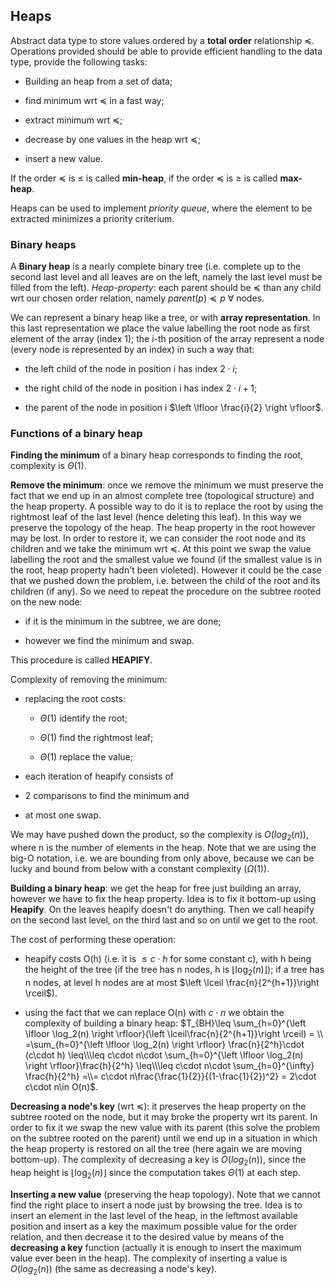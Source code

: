 ## Heaps

Abstract data type to store values ordered by a **total order** relationship $\preceq$.
Operations provided should be able to provide efficient handling to the data type, provide the following tasks:

* Building an heap from a set of data;

* find minimum wrt $\preceq$ in a fast way;

* extract minimum wrt $\preceq$;

* decrease by one values in the heap wrt $\preceq$;

* insert a new value.

If the order $\preceq$ is $\leq$ is called **min-heap**, if the order $\preceq$ is $\geq$ is called **max-heap**.

Heaps can be used to implement *priority queue*, where the element to be extracted minimizes a priority criterium.

### Binary heaps

A **Binary heap** is a nearly complete binary tree (i.e. complete up to the second last level and all leaves are on the left, namely the last level must be filled from the left).
*Heap-property*: each parent should be $\preceq$ than any child wrt our chosen order relation, namely $parent(p) \preceq p$ $\forall$ nodes.

We can represent a binary heap like a tree, or with **array representation**. In this last representation we place the value labelling the root node as first element of the array (index 1); the i-th position of the array represent a node (every node is represented by an index) in such a way that:

* the left child of the node in position i has index $2\cdot i$;

* the right child of the node in position i has index $2\cdot i + 1$;

* the parent of the node in position i $\left \lfloor \frac{i}{2} \right \rfloor$.

### Functions of a binary heap

**Finding the minimum** of a binary heap corresponds to finding the root, complexity is $\Theta(1)$.

**Remove the minimum**: once we remove the minimum we must preserve the fact that we end up in an almost complete tree (topological structure) and the heap property. A possible way to do it is to replace the root by using the rightmost leaf of the last level (hence deleting this leaf). In this way we preserve the topology of the heap. The heap property in the root however may be lost. In order to restore it, we can consider the root node and its children and we take the minimum wrt $\preceq$. At this point we swap the value labelling the root and the smallest value we found (if the smallest value is in the root, heap property hadn't been violeted). However it could be the case that we pushed down the problem, i.e. between the child of the root and its children (if any). So we need to repeat the procedure on the subtree rooted on the new node:

* if it is the  minimum in the subtree, we  are done;

* however we find the minimum and swap.

This procedure is called **HEAPIFY**.

Complexity of removing the minimum:

* replacing the root costs:

  * $\Theta(1)$ identify the root;

  * $\Theta(1)$ find the rightmost leaf;

  * $\Theta(1)$ replace the value;

 * each iteration of heapify consists of

  * 2 comparisons to find the minimum and

  * at most one swap.

We may have pushed down the product, so the complexity is $O(log_{2}(n))$, where n is the number of elements in the heap. Note that we are using the big-O notation, i.e. we are bounding from only above, because we can be lucky and bound from below with a constant complexity ($\Omega(1)$).

**Building a binary heap**: we get the heap for free just building an array, however we have to fix the heap property. Idea is to fix it bottom-up using **Heapify**. On the leaves heapify doesn't do anything. Then we call heapify on the second last level, on the third last and so on until we get to the root.

The cost of performing these operation:

* heapify costs O(h) (i.e. it is $\leq c\cdot h$ for some constant c), with h being the height of the tree (if the tree has n nodes, h is $\left \lfloor \log_2(n) \right \rfloor$); if a tree has n nodes, at level h nodes are at most $\left \lceil   \frac{n}{2^{h+1}}\right \rceil$).

* using the fact that we can replace O(n) with $c\cdot n$
we obtain the complexity of building a binary heap: $T_{BH}\leq \sum_{h=0}^{\left \lfloor \log_2(n) \right \rfloor}(\left \lceil\frac{n}{2^{h+1}}\right \rceil) = \\ =\sum_{h=0}^{\left \lfloor \log_2(n) \right \rfloor} \frac{n}{2^h}\cdot (c\cdot h) \leq\\\leq c\cdot n\cdot  \sum_{h=0}^{\left \lfloor \log_2(n) \right \rfloor}\frac{h}{2^h} \leq\\\leq c\cdot n\cdot \sum_{h=0}^{\infty} \frac{h}{2^h} =\\= c\cdot n\frac{\frac{1}{2}}{(1-\frac{1}{2})^2} = 2\cdot c\cdot n\in O(n)$.

**Decreasing a node's key** (wrt $\preceq$): it preserves the heap property on the subtree rooted on the node, but it may broke the property wrt its parent. In order to fix it we swap the new value with its parent (this solve the problem on the subtree rooted on the parent) until we end up in a situation in which the heap property is restored on all the tree (here again we are moving bottom-up).
The complexity of decreasing a key is $O(log_2(n))$, since the heap height is $\left \lfloor \log_2(n) \right \rfloor$ since the computation takes $\Theta(1)$ at each step.

**Inserting a new value** (preserving the heap topology). Note that we cannot find the right place to insert a node just by browsing the tree. Idea is to insert an element in the last level of the heap, in the leftmost available position and insert as a key the maximum possible value for the order relation, and then decrease it to the desired value by means of the **decreasing a key** function (actually it is enough to insert the maximum value ever been in the heap). The complexity of inserting a value is $O(log_2(n))$ (the same as decreasing a node's key).
